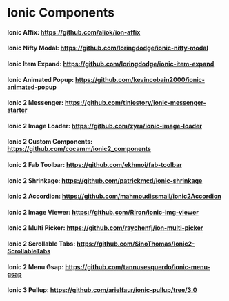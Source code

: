 # Ionic Components

#### Ionic Affix: https://github.com/aliok/ion-affix

#### Ionic Nifty Modal: https://github.com/loringdodge/ionic-nifty-modal

#### Ionic Item Expand: https://github.com/loringdodge/ionic-item-expand

#### Ionic Animated Popup: https://github.com/kevincobain2000/ionic-animated-popup

#### Ionic 2 Messenger: https://github.com/tiniestory/ionic-messenger-starter

#### Ionic 2 Image Loader: https://github.com/zyra/ionic-image-loader

#### Ionic 2 Custom Components: https://github.com/cocamm/ionic2_components

#### Ionic 2 Fab Toolbar: https://github.com/ekhmoi/fab-toolbar

#### Ionic 2 Shrinkage: https://github.com/patrickmcd/ionic-shrinkage

#### Ionic 2 Accordion: https://github.com/mahmoudissmail/ionic2Accordion

#### Ionic 2 Image Viewer: https://github.com/Riron/ionic-img-viewer

#### Ionic 2 Multi Picker: https://github.com/raychenfj/ion-multi-picker

#### Ionic 2 Scrollable Tabs: https://github.com/SinoThomas/Ionic2-ScrollableTabs

#### Ionic 2 Menu Gsap: https://github.com/tannusesquerdo/ionic-menu-gsap

#### Ionic 3 Pullup: https://github.com/arielfaur/ionic-pullup/tree/3.0
